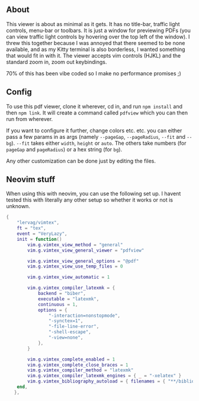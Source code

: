 ## About
This viewer is about as minimal as it gets. It has no title-bar, traffic light controls, menu-bar or toolbars. It is just a window for previewing PDFs (you can view traffic light controls by hovering over the top left of the window). I threw this together because I was annoyed that there seemed to be none available, and as my Kitty terminal is also borderless, I wanted something that would fit in with it. The viewer accepts vim controls (HJKL) and the standard zoom in, zoom out keybindings.

70% of this has been vibe coded so I make no performance promises ;)


## Config 

To use this pdf viewer, clone it wherever, cd in, and run `npm install` and then `npm link`. It will create a command called `pdfview` which you can then run from wherever.

If you want to configure it further, change colors etc. etc. you can either pass a few params in as args (namely `--pageGap`, `--pageRadius`, `--fit` and `--bg`). `--fit` takes either `width`, `height` or `auto`. The others take numbers (for `pageGap` and `pageRadius`) or a hex string (for `bg`).

Any other customization can be done just by editing the files.

## Neovim stuff
When using this with neovim, you can use the following set up. I havent tested this with literally any other setup so whether it works or not is unknown.

```lua
{
    "lervag/vimtex",
    ft = "tex",
    event = "VeryLazy",
    init = function()
        vim.g.vimtex_view_method = "general"
        vim.g.vimtex_view_general_viewer = "pdfview"

        vim.g.vimtex_view_general_options = "@pdf"
        vim.g.vimtex_view_use_temp_files = 0

        vim.g.vimtex_view_automatic = 1

        vim.g.vimtex_compiler_latexmk = {
            backend = "biber",
            executable = "latexmk",
            continuous = 1,
            options = {
                "-interaction=nonstopmode",
                "-synctex=1",
                "-file-line-error",
                "-shell-escape",
                "-view=none",
            },
        }

        vim.g.vimtex_complete_enabled = 1
        vim.g.vimtex_complete_close_braces = 1
        vim.g.vimtex_compiler_method = "latexmk"
        vim.g.vimtex_compiler_latexmk_engines = { _ = "-xelatex" }
        vim.g.vimtex_bibliography_autoload = { filenames = { "**/bibliography/*.bib" } }
    end,
   },
```
